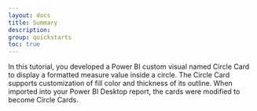 ```yaml
---
layout: docs
title: Summary
description:
group: quickstarts
toc: true
---
```


In this tutorial, you developed a Power BI custom visual named Circle Card to display a formatted measure value inside a circle. The Circle Card supports customization of fill color and thickness of its outline.
When imported into your Power BI Desktop report, the cards were modified to become Circle Cards.